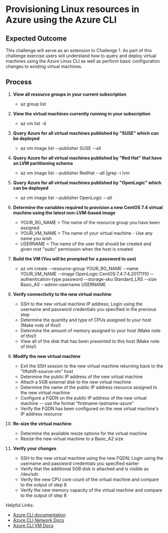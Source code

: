 # Provisioning Linux resources in Azure using the Azure CLI

## Expected Outcome

This challenge will serve as an extension to Challenge 1.  As part of this challenge exercise users will understand how to query and deploy virtual machines using the Azure Linux CLI as well as perform basic configuration changes to existing virtual machines.

## Process

1. <strong>View all resource groups in your current subscription</strong>

    * az group list

2. <strong>View the virtual machines currently running in your subscription</strong>

    * az vm list -d

3. <strong>Query Azure for all virtual machines published by "SUSE" which can be deployed</strong>

    * az vm image list --publisher SUSE --all

4. <strong>Query Azure for all virtual machines published by "Red Hat" that have an LVM partitioning schema</strong>

    * az vm image list --publisher RedHat --all |grep -i lvm

5. <strong>Query Azure for all virtual machines published by "OpenLogic" which can be deployed </strong>

    * az vm image list --publisher OpenLogic --all

6. <strong>Determine the variables required to provision a new CentOS 7.4 virtual machine using the latest non-LVM-based image</strong>

    * YOUR_RG_NAME = The name of the resource group you have been assigned
    * YOUR_VM_NAME = The name of your virtual machine - Use any name you wish
    * USERNAME = The name of the user that should be created and given root "sudo" permission when the host is created

7. <strong>Build the VM (You will be prompted for a password to use)</strong>

    * az vm create --resource-group YOUR_RG_NAME --name YOUR_VM_NAME --image OpenLogic:CentOS:7.4:7.4.20171110 --authentication-type password --storage-sku Standard_LRS --size Basic_A0 --admin-username USERNAME

8. <strong>Verify connectivity to the new virtual machine</strong>

    * SSH to the new virtual machine IP address; Login using the username and password credentials you specified in the previous step
    * Determine the quantity and type of CPUs assigned to your host (Make note of this!)
    * Determine the amount of memory assigned to your host (Make note of this!)
    * View all of the disk that has been presented to this host (Make note of this!)

9. <strong>Modify the new virtual machine</strong>

    * Exit the SSH session to the new virtual machine returning back to the "liftshift-source-vm" host
    * Determine the public IP address of the new virtual machine
    * Attach a 5GB external disk to the new virtual machine
    * Determine the name of the public IP address resource assigned to the new virtual machine
    * Configure a FQDN on the public IP address of the new virtual machine -- use the format "firstname-lastname-azure"
    * Verify the FQDN has been configured on the new virtual machine's IP address resource

10. <strong>Re-size the virtual machine</strong>

    * Determine the available resize options for the virtual machine
    * Resize the new virtual machine to a Basic_A2 size

11. <strong>Verify your changes</strong>

    * SSH to the new virtual machine using the new FQDN; Login using the username and password credentials you specified earlier
    * Verify that the additional 5GB disk is attached and is visible as /dev/sdc
    * Verify the new CPU core count of the virtual machine and compare to the output of step 8
    * Verify the new memory capacity of the virtual machine and compare to the output of step 8

Helpful Links:

* [Azure CLI documentation](https://docs.microsoft.com/en-us/cli/azure/?view=azure-cli-latest)
* [Azure CLI Network Docs](https://docs.microsoft.com/en-us/cli/azure/network/public-ip?view=azure-cli-latest)
* [Azure CLI VM Docs](https://docs.microsoft.com/en-us/cli/azure/vm?view=azure-cli-latest)
